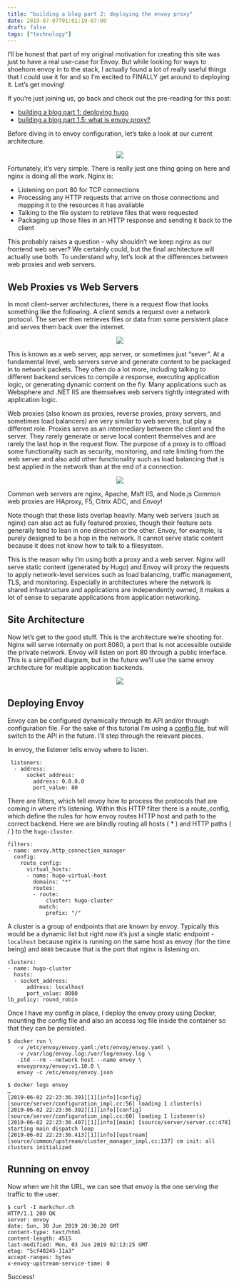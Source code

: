```yaml
---
title: "building a blog part 2: deploying the envoy proxy"
date: 2019-07-07T01:01:19-07:00
draft: false
tags: ["technology"]
---
```


I’ll be honest that part of my original motivation for creating this site was just to have a real use-case for Envoy. But while looking for ways to shoehorn envoy in to the stack, I actually found a lot of really useful things that I could use it for and so I’m excited to FINALLY get around to deploying it. Let’s get moving!

If you’re just joining us, go back and check out the pre-reading for this post:


- [building a blog part 1: deploying hugo](/posts/2019-05-20-building-a-blog-part-1/)
- [building a blog part 1.5: what is envoy proxy?](/posts/2019-06-02-envoy-proxy/) 

Before diving in to envoy configuration, let’s take a look at our current architecture. 


<div align="center">
<img style="max-width:100%" src="/images/site-arch-with-nginx.png">
</div>


Fortunately, it’s very simple. There is really just one thing going on here and nginx is doing all the work. Nginx is:

- Listening on port 80 for TCP connections
- Processing any HTTP requests that arrive on those connections and mapping it to the resources it has available
- Talking to the file system to retrieve files that were requested
- Packaging up those files in an HTTP response and sending it back to the client

This probably raises a question - why shouldn’t we keep nginx as our frontend web server? We certainly could, but the final architecture will actually use both. To understand why, let’s look at the differences between web proxies and web servers.

## Web Proxies vs Web Servers

In most client-server architectures, there is a request flow that looks something like the following. A client sends a request over a network protocol. The server then retrieves files or data from some persistent place and serves them back over the internet. 

<div align="center">
<img style="max-width:100%" src="/images/web-server.png">
</div>

This is known as a web server, app server, or sometimes just “sever”. At a fundamental level, web servers serve and generate content to be packaged in to network packets. They often do a lot more, including talking to different backend services to compile a response, executing application logic, or generating dynamic content on the fly. Many applications such as Websphere and .NET IIS are themselves web servers tightly integrated with application logic. 

Web proxies (also known as proxies, reverse proxies, proxy servers, and sometimes load balancers) are very similar to web servers, but play a different role. Proxies serve as an intermediary between the client and the server. They rarely generate or serve local content themselves and are rarely the last hop in the request flow. The purpose of a proxy is to offload some functionality such as security, monitoring, and rate limiting from the web server and also add other functionality such as load balancing that is best applied in the network than at the end of a connection.

<div align="center">
<img style="max-width:100%" src="/images/web-proxy.png">
</div>


Common web servers are nginx, Apache, Msft IIS, and Node.js
Common web proxies are HAproxy, F5, Citrix ADC, and _Envoy_!

Note though that these lists overlap heavily. Many web servers (such as nginx) can also act as fully featured proxies, though their feature sets generally tend to lean in one direction or the other. Envoy, for example, is purely designed to be a hop in the network. It cannot serve static content because it does not know how to talk to a filesystem.

This is the reason why I’m using both a proxy and a web server. Nginx will serve static content (generated by Hugo) and Envoy will proxy the requests to apply network-level services such as load balancing, traffic management, TLS, and monitoring. Especially in architectures where the network is shared infrastructure and applications are independently owned, it makes a lot of sense to separate applications from application networking.

## Site Architecture
Now let’s get to the good stuff. This is the architecture we’re shooting for. Nginx will serve internally on port 8080, a port that is not accessible outside the private network. Envoy will listen on port 80 through a public interface. This is a simplified diagram, but in the future we’ll use the same envoy architecture for multiple application backends.

<div align="center">
<img style="max-width:100%" src="/images/site-arch-with-envoy.png">
</div>

## Deploying Envoy
Envoy can be configured dynamically through its API and/or through configuration file. For the sake of this tutorial I’m using a [config file](config), but will switch to the API in the future. I’ll step through the relevant pieces.

In envoy, the listener tells envoy where to listen. 
``` 
 listeners:
  - address:
      socket_address:
        address: 0.0.0.0
        port_value: 80
```

There are filters, which tell envoy how to process the protocols that are coming in where it’s listening. Within this HTTP filter there is a route_config, which define the rules for how envoy routes HTTP host and path to the correct backend. Here we are blindly routing all hosts ( * ) and HTTP paths ( / ) to the `hugo-cluster`.

```
filters:
- name: envoy.http_connection_manager
  config:
    route_config:
      virtual_hosts:
      - name: hugo-virtual-host
        domains: "*"
        routes:
        - route:
            cluster: hugo-cluster
          match:
            prefix: "/"
```

A cluster is a group of endpoints that are known by envoy. Typically this would be a dynamic list but right now it’s just a single static endpoint - `localhost` because nginx is running on the same host as envoy (for the time being) and `8080` because that is the port that nginx is listening on. 

```
clusters:
- name: hugo-cluster
  hosts:
  - socket_address:
      address: localhost
      port_value: 8080
lb_policy: round_robin
```

Once I have my config in place, I deploy the envoy proxy using Docker, mounting the config file and also an access log file inside the container so that they can be persisted.

```
$ docker run \
   -v /etc/envoy/envoy.yaml:/etc/envoy/envoy.yaml \
   -v /var/log/envoy.log:/var/log/envoy.log \
   -itd --rm --network host --name envoy \
   envoyproxy/envoy:v1.10.0 \
   envoy -c /etc/envoy/envoy.json

$ docker logs envoy
…
[2019-06-02 22:23:36.391][1][info][config] [source/server/configuration_impl.cc:56] loading 1 cluster(s)
[2019-06-02 22:23:36.392][1][info][config] [source/server/configuration_impl.cc:60] loading 1 listener(s)
[2019-06-02 22:23:36.407][1][info][main] [source/server/server.cc:478] starting main dispatch loop
[2019-06-02 22:23:36.413][1][info][upstream] [source/common/upstream/cluster_manager_impl.cc:137] cm init: all clusters initialized
```
## Running on envoy

Now when we hit the URL, we can see that envoy is the one serving the traffic to the user.

```
$ curl -I markchur.ch
HTTP/1.1 200 OK
server: envoy
date: Sun, 30 Jun 2019 20:30:20 GMT
content-type: text/html
content-length: 4515
last-modified: Mon, 03 Jun 2019 02:13:25 GMT
etag: "5cf48245-11a3"
accept-ranges: bytes
x-envoy-upstream-service-time: 0
```

Success!

